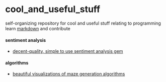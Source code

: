 # cool_and_useful_stuff
self-organizing repository for cool and useful stuff relating to programming
learn [markdown](https://help.github.com/articles/markdown-basics/) and contribute

#### sentiment analysis
- [decent-quality, simple to use sentiment analysis gem](https://github.com/7compass/sentimental)

#### algorithms
- [beautiful visualizations of maze generation algorithms](http://www.jamisbuck.org/presentations/rubyconf2011/index.html#)


